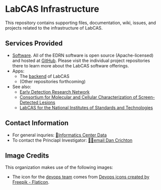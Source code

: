 # LabCAS Infrastructure

This repository contains supporting files, documentation, wiki, issues, and projects related to the infrastructure of LabCAS.


## Services Provided

-   [Software](https://github.com/jpl-labcas). All of the EDRN software is open source (Apache-licensed) and hosted at [GitHub](https://github.com). Please visit the individual project repositories there to learn more about the LabCAS software offerings.
-   Apps:
    -   The [backend](https://github.com/jpl-labcas/backend) of LabCAS
    -   (Other repositories forthcoming)
-   See also:
    -   [Early Detection Research Network](https://github.com/EDRN)
    -   [Consortium for Molecular and Cellular Characterization of Screen-Detected Lesions](https://github.com/MCLConsortium)
    -   [LabCAS for the National Institutes of Standards and Technologies](https://github.com/Labcas-NIST)


## Contact Information

-   For general inquries: [📧Informatics Center Data](mailto:ic-data@jpl.nasa.gov)
-   To contact the Princiapl Investigator: [👨‍🔬email Dan Crichton](mailto:dan.crichton@jpl.nasa.gov&subject=LabCAS)


## Image Credits

This organization makes use of the following images:

- The icon for the [devops team](https://github.com/orgs/jpl-labcas/teams/devops) comes from [Devops icons created by Freepik - Flaticon](https://www.flaticon.com/free-icons/devops).

